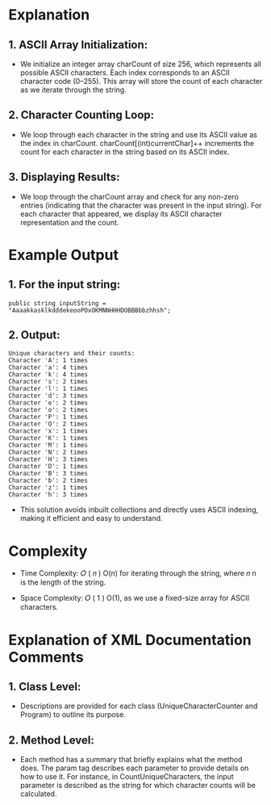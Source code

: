 ﻿# Explanation

## 1. ASCII Array Initialization:

- We initialize an integer array charCount of size 256, which represents all possible ASCII characters. Each index corresponds to an ASCII character code (0–255).
This array will store the count of each character as we iterate through the string.

## 2. Character Counting Loop:

- We loop through each character in the string and use its ASCII value as the index in charCount.
charCount[(int)currentChar]++ increments the count for each character in the string based on its ASCII index.

## 3. Displaying Results:

- We loop through the charCount array and check for any non-zero entries (indicating that the character was present in the input string).
For each character that appeared, we display its ASCII character representation and the count.

# Example Output

## 1. For the input string:

``` public string inputString = "AaaakkasklkdddekeooPOxOKMNNHHHDOBBBbbzhhsh"; ```

## 2. Output:

```
Unique characters and their counts:
Character 'A': 1 times
Character 'a': 4 times
Character 'k': 4 times
Character 's': 2 times
Character 'l': 1 times
Character 'd': 3 times
Character 'e': 2 times
Character 'o': 2 times
Character 'P': 1 times
Character 'O': 2 times
Character 'x': 1 times
Character 'K': 1 times
Character 'M': 1 times
Character 'N': 2 times
Character 'H': 3 times
Character 'D': 1 times
Character 'B': 3 times
Character 'b': 2 times
Character 'z': 1 times
Character 'h': 3 times
```

- This solution avoids inbuilt collections and directly uses ASCII indexing, making it efficient and easy to understand.

# Complexity

- Time Complexity: 
𝑂
(
𝑛
)
O(n) for iterating through the string, where 
𝑛
n is the length of the string.

- Space Complexity: 
𝑂
(
1
)
O(1), as we use a fixed-size array for ASCII characters.

# Explanation of XML Documentation Comments

## 1. Class Level: 
- Descriptions are provided for each class (UniqueCharacterCounter and Program) to outline its purpose.

## 2. Method Level: 
- Each method has a summary that briefly explains what the method does. The param tag describes each parameter to provide details on how to use it. For instance, in CountUniqueCharacters, the input parameter is described as the string for which character counts will be calculated.